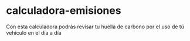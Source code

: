 # calculadora-emisiones
Con esta calculadora podrás revisar tu huella de carbono por el uso de tú vehículo en el día a día
